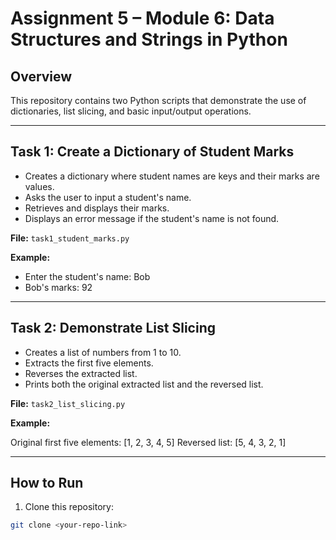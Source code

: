 # Assignment 5 – Module 6: Data Structures and Strings in Python

## Overview
This repository contains two Python scripts that demonstrate the use of dictionaries, list slicing, and basic input/output operations.

---

## **Task 1: Create a Dictionary of Student Marks**
- Creates a dictionary where student names are keys and their marks are values.
- Asks the user to input a student's name.
- Retrieves and displays their marks.
- Displays an error message if the student's name is not found.

**File:** `task1_student_marks.py`

**Example:**

- Enter the student's name: Bob
- Bob's marks: 92
---

## **Task 2: Demonstrate List Slicing**
- Creates a list of numbers from 1 to 10.
- Extracts the first five elements.
- Reverses the extracted list.
- Prints both the original extracted list and the reversed list.

**File:** `task2_list_slicing.py`

**Example:**

Original first five elements: [1, 2, 3, 4, 5]
Reversed list: [5, 4, 3, 2, 1]

---

## **How to Run**
1. Clone this repository:
```bash
git clone <your-repo-link>
